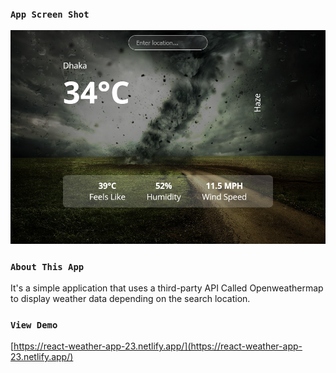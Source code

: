 ### `App Screen Shot`
![Screenshot](./src/assets/appss.png)

### `About This App`

It's a simple application that uses a third-party API Called Openweathermap to display weather data depending on the search location. 

### `View Demo`

[https://react-weather-app-23.netlify.app/](https://react-weather-app-23.netlify.app/)
